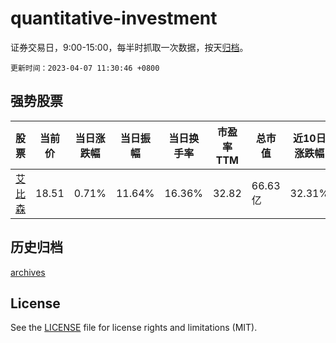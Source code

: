 # quantitative-investment

证券交易日，9:00-15:00，每半时抓取一次数据，按天[归档](archives)。

`更新时间：2023-04-07 11:30:46 +0800`

## 强势股票

|股票|当前价|当日涨跌幅|当日振幅|当日换手率|市盈率TTM|总市值|近10日涨跌幅|
|----|----|----|----|----|----|----|----|
|[艾比森](https://xueqiu.com/S/SZ300389)|18.51|0.71%|11.64%|16.36%|32.82|66.63亿|32.31%|

## 历史归档

[archives](archives)

## License

See the [LICENSE](LICENSE) file for license rights and limitations (MIT).